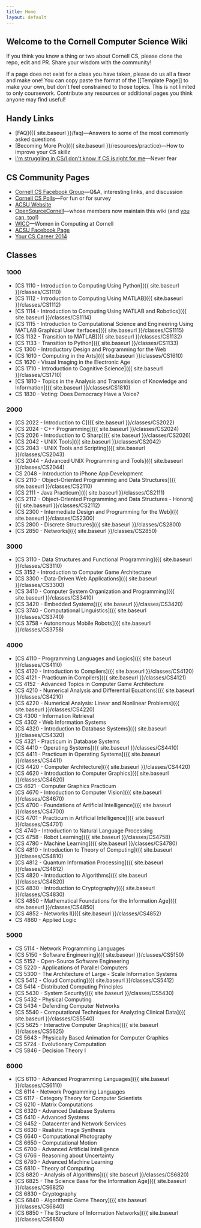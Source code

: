 ```yaml
---
title: Home
layout: default
---
```


## Welcome to the Cornell Computer Science Wiki

If you think you know a thing or two about Cornell CS, please clone the repo, edit and PR. Share your wisdom with the community!

If a page does not exist for a class you have taken, please do us all a favor and make one! You can copy paste the format of the [[Template Page]] to make your own, but don't feel constrained to those topics. This is not limited to only coursework. Contribute any resources or additional pages you think anyone may find useful!

## Handy Links
 - [FAQ]({{ site.baseurl }}/faq)—Answers to some of the most commonly asked questions
 - [Becoming More Pro]({{ site.baseurl }}/resources/practice)—How to improve your CS skillz
 - [I'm struggling in CS/I don't know if CS is right for me](#)—Never fear

## CS Community Pages
 - [Cornell CS Facebook Group](https://www.facebook.com/groups/CornellCS/)—Q&A, interesting links, and discussion
 - [Cornell CS Polls](#)—For fun or for survey
 - [ACSU Website](http://www.acsu.cornell.edu)
 - [OpenSourceCornell](#)—whose members now maintain this wiki (and [you can, too](#)!)
 - [WICC](#)—Women in Computing at Cornell
 - [ACSU Facebook Page](https://www.facebook.com/CornellACSU)
 - [Your CS Career 2014](https://github.com/bcuccioli/superstar-talk/raw/master/pres.pdf)

## Classes

### 1000
 - [CS 1110 - Introduction to Computing Using Python]({{ site.baseurl }}/classes/CS1110)
 - [CS 1112 - Introduction to Computing Using MATLAB]({{ site.baseurl }}/classes/CS1112)
 - [CS 1114 - Introduction to Computing Using MATLAB and Robotics]({{ site.baseurl }}/classes/CS1114)
 - [CS 1115 - Introduction to Computational Science and Engineering Using MATLAB Graphical User Iterfaces]({{ site.baseurl }}/classes/CS1115)
 - [CS 1132 - Transition to MATLAB]({{ site.baseurl }}/classes/CS1132)
 - [CS 1133 - Transition to Python]({{ site.baseurl }}/classes/CS1133)
 - CS 1300 - Introductory Design and Programming for the Web
 - [CS 1610 - Computing in the Arts]({{ site.baseurl }}/classes/CS1610)
 - CS 1620 - Visual Imaging in the Electronic Age
 - [CS 1710 - Introduction to Cognitive Science]({{ site.baseurl }}/classes/CS1710)
 - [CS 1810 - Topics in the Analysis and Transmission of Knowledge and Information]({{ site.baseurl }}/classes/CS1810)
 - CS 1830 - Voting: Does Democracy Have a Voice?

### 2000
 - [CS 2022 - Introduction to C]({{ site.baseurl }}/classes/CS2022)
 - [CS 2024 - C++ Programming]({{ site.baseurl }}/classes/CS2024)
 - [CS 2026 - Introduction to C Sharp]({{ site.baseurl }}/classes/CS2026)
 - [CS 2042 - UNIX Tools]({{ site.baseurl }}/classes/CS2042)
 - [CS 2043 - UNIX Tools and Scripting]({{ site.baseurl }}/classes/CS2043)
 - [CS 2044 - Advanced UNIX Programming and Tools]({{ site.baseurl }}/classes/CS2044)
 - CS 2048 - Introduction to iPhone App Development
 - [CS 2110 - Object-Oriented Programming and Data Structures]({{ site.baseurl }}/classes/CS2110)
 - [CS 2111 - Java Practicum]({{ site.baseurl }}/classes/CS2111)
 - [CS 2112 - Object-Oriented Programming and Data Structures - Honors]({{ site.baseurl }}/classes/CS2112)
 - [CS 2300 - Intermediate Design and Programming for the Web]({{ site.baseurl }}/classes/CS2300)
 - [CS 2800 - Discrete Structures]({{ site.baseurl }}/classes/CS2800)
 - [CS 2850 - Networks]({{ site.baseurl }}/classes/CS2850)

### 3000
 - [CS 3110 - Data Structures and Functional Programming]({{ site.baseurl }}/classes/CS3110)
 - CS 3152 - Introduction to Computer Game Architecture
 - [CS 3300 - Data-Driven Web Applications]({{ site.baseurl }}/classes/CS3300)
 - [CS 3410 - Computer System Organization and Programming]({{ site.baseurl }}/classes/CS3410)
 - [CS 3420 - Embedded Systems]({{ site.baseurl }}/classes/CS3420)
 - [CS 3740 - Computational Linguistics]({{ site.baseurl }}/classes/CS3740)
 - [CS 3758 - Autonomous Mobile Robots]({{ site.baseurl }}/classes/CS3758)

### 4000
 - [CS 4110 - Programming Languages and Logics]({{ site.baseurl }}/classes/CS4110)
 - [CS 4120 - Introduction to Compilers]({{ site.baseurl }}/classes/CS4120)
 - [CS 4121 - Practicum in Compilers]({{ site.baseurl }}/classes/CS4121)
 - CS 4152 - Advanced Topics in Computer Game Architecture
 - [CS 4210 - Numerical Analysis and Differential Equations]({{ site.baseurl }}/classes/CS4210)
 - [CS 4220 - Numerical Analysis: Linear and Nonlinear Problems]({{ site.baseurl }}/classes/CS4220)
 - CS 4300 - Information Retrieval
 - CS 4302 - Web Information Systems
 - [CS 4320 - Introduction to Database Systems]({{ site.baseurl }}/classes/CS4320)
 - CS 4321 - Practicum in Database Systems
 - [CS 4410 - Operating Systems]({{ site.baseurl }}/classes/CS4410)
 - [CS 4411 - Practicum in Operating Systems]({{ site.baseurl }}/classes/CS4411)
 - [CS 4420 - Computer Architecture]({{ site.baseurl }}/classes/CS4420)
 - [CS 4620 - Introduction to Computer Graphics]({{ site.baseurl }}/classes/CS4620)
 - CS 4621 - Computer Graphics Practicum
 - [CS 4670 - Introduction to Computer Vision]({{ site.baseurl }}/classes/CS4670)
 - [CS 4700 - Foundations of Artificial Intelligence]({{ site.baseurl }}/classes/CS4700)
 - [CS 4701 - Practicum in Artificial Intelligence]({{ site.baseurl }}/classes/CS4701)
 - CS 4740 - Introduction to Natural Language Processing
 - [CS 4758 - Robot Learning]({{ site.baseurl }}/classes/CS4758)
 - [CS 4780 - Machine Learning]({{ site.baseurl }}/classes/CS4780)
 - [CS 4810 - Introduction to Theory of Computing]({{ site.baseurl }}/classes/CS4810)
 - [CS 4812 - Quantum Information Processing]({{ site.baseurl }}/classes/CS4812)
 - [CS 4820 - Introduction to Algorithms]({{ site.baseurl }}/classes/CS4820)
 - [CS 4830 - Introduction to Cryptography]({{ site.baseurl }}/classes/CS4830)
 - [CS 4850 - Mathematical Foundations for the Information Age]({{ site.baseurl }}/classes/CS4850)
 - [CS 4852 - Networks II]({{ site.baseurl }}/classes/CS4852)
 - CS 4860 - Applied Logic

### 5000
 - CS 5114 - Network Programming Languages
 - [CS 5150 - Software Engineering]({{ site.baseurl }}/classes/CS5150)
 - CS 5152 - Open-Source Software Engineering
 - CS 5220 - Applications of Parallel Computers
 - CS 5300 - The Architecture of Large - Scale Information Systems
 - [CS 5412 - Cloud Computing]({{ site.baseurl }}/classes/CS5412)
 - CS 5414 - Distributed Computing Principles
 - [CS 5430 - System Security]({{ site.baseurl }}/classes/CS5430)
 - CS 5432 - Physical Computing
 - CS 5434 - Defending Computer Networks
 - [CS 5540 - Computational Techniques for Analyzing Clinical Data]({{ site.baseurl }}/classes/CS5540)
 - [CS 5625 - Interactive Computer Graphics]({{ site.baseurl }}/classes/CS5625)
 - CS 5643 - Physically Based Animation for Computer Graphics
 - CS 5724 - Evolutionary Computation
 - CS 5846 - Decision Theory I

### 6000
 - [CS 6110 - Advanced Programming Languages]({{ site.baseurl }}/classes/CS6110)
 - CS 6114 - Network Programming Languages
 - CS 6117 - Category Theory for Computer Scientists
 - CS 6210 - Matrix Computations
 - CS 6320 - Advanced Database Systems
 - CS 6410 - Advanced Systems
 - CS 6452 - Datacenter and Network Services
 - CS 6630 - Realistic Image Synthesis
 - CS 6640 - Computational Photography
 - CS 6650 - Computational Motion
 - CS 6700 - Advanced Artificial Intelligence
 - CS 6766 - Reasoning about Uncertainty
 - CS 6780 - Advanced Machine Learning
 - CS 6810 - Theory of Computing
 - [CS 6820 - Analysis of Algorithms]({{ site.baseurl }}/classes/CS6820)
 - [CS 6825 - The Science Base for the Information Age]({{ site.baseurl }}/classes/CS6825)
 - CS 6830 - Cryptography
 - [CS 6840 - Algorithmic Game Theory]({{ site.baseurl }}/classes/CS6840)
 - [CS 6850 - The Structure of Information Networks]({{ site.baseurl }}/classes/CS6850)
